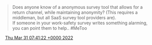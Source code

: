 > Does anyone know of a anonymous survey tool that allows for a return channel, while maintaining anonymity? \(This requires a middleman, but all SaaS survey tool providers are\)\.  
> If someone in your work\-safety survey writes something alarming, you can point them to help\.\. \#MeToo

<img src="../../media/tweet.ico" width="12" /> [Thu Mar 31 07:41:22 +0000 2022](https://twitter.com/DromerDenker/status/1509435669827014661)
